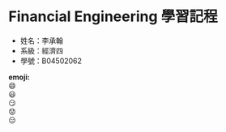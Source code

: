 # Financial Engineering 學習記程
* 姓名：李承翰  
* 系級：經濟四  
* 學號：B04502062  

**emoji:**  
:smile:  
:smiley:  
:smirk:  
:worried:  
:expressionless:  
